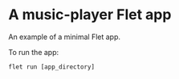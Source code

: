 # A music-player Flet app

An example of a minimal Flet app.

To run the app:

```
flet run [app_directory]
```